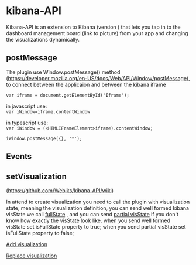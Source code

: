 # kibana-API
Kibana-API is an extension to Kibana (version ) that lets you tap in to the dashboard management board (link to picture) from your app and changing the visualizations dynamically.

## postMessage
The plugin use Window.postMessage() method (https://developer.mozilla.org/en-US/docs/Web/API/Window/postMessage), to connect between the applicaion and between the kibana iframe

`var iframe = document.getElementById('Iframe');`

in javascript use:<br />
 `var iWindow=iframe.contentWindow`
 
in typescript use: <br />
 `var iWindow = (<HTMLIFrameElement>iframe).contentWindow;`
    
`iWindow.postMessage({}, '*');`

## Events
## setVisualization 
(https://github.com/Webiks/kibana-API/wiki)  

In attend to create visualization you need to call the plugin with visualization state, meaning the visualization definition,
you can send well formed kibana visState we call [fullState](https://github.com/Webiks/kibana-API/wiki/Full-visState) , and you can send [partial visState](https://github.com/Webiks/kibana-API/wiki/Partial-visState) if you don't know how exactly the visState look like.
when you send well formed visState set isFullState property to true;
when you send partial visState set isFullState property to false;

[Add visualization](https://github.com/Webiks/kibana-API/wiki/Add-Visualization)    

[Replace visualization](https://github.com/Webiks/kibana-API/wiki/Replace-Visualization)    

